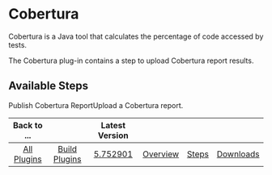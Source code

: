 
Cobertura
=========

Cobertura is a Java tool that calculates the percentage of code accessed by tests.

The Cobertura plug-in contains a step to upload Cobertura report results.


Available Steps
---------------

Publish Cobertura ReportUpload a Cobertura report.



|Back to ...||Latest Version||||
| :---: | :---: | :---: | :---: | :---: | :---: |
|[All Plugins](../../index.md)|[Build Plugins](../README.md)|[5.752901](https://raw.githubusercontent.com/UrbanCode/IBM-UCB-PLUGINS/main/files/Cobertura/cobertura-5.752901.zip)|[Overview](overview.md)|[Steps](steps.md)|[Downloads](downloads.md)|
